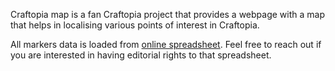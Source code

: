 Craftopia map is a fan Craftopia project that provides a webpage with a map that helps in localising various points of interest in Craftopia.

All markers data is loaded from [online spreadsheet](https://docs.google.com/spreadsheets/d/1m_MW0M2kCiKJtVJ6anJQOqbHOILGh10Q6TtNCQK_KCw). Feel free to reach out if you are interested in having editorial rights to that spreadsheet.